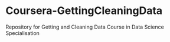 # Coursera-GettingCleaningData
Repository for Getting and Cleaning Data Course in Data Science Specialisation
